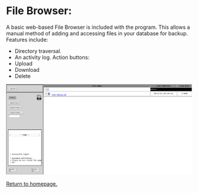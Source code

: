 # File Browser:
A basic web-based File Browser is included with the program. This allows a manual method of adding and accessing files in your database for backup. Features include: 
+ Directory traversal.
+ An activity log.
Action buttons:
+ Upload
+ Download
+ Delete


![screenshot of the filebrowser.](https://github.com/allenc125789/TurtleNAS/blob/main/docs/images/screenshots/browser-page.png)

[Return to homepage.](https://github.com/allenc125789/TurtleNAS/blob/main/README.md#overview)
